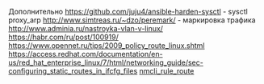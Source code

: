Дополнительно
https://github.com/juju4/ansible-harden-sysctl - sysctl proxy_arp
http://www.simtreas.ru/~dzo/peremark/ - маркировка трафика
http://www.adminia.ru/nastroyka-vlan-v-linux/
https://habr.com/ru/post/100919/
https://www.opennet.ru/tips/2009_policy_route_linux.shtml
https://access.redhat.com/documentation/en-us/red_hat_enterprise_linux/7/html/networking_guide/sec-configuring_static_routes_in_ifcfg_files
[nmcli_rule_route](http://devemmeff.blogspot.com/2016/02/howto-policy-based-routing-using.html)
